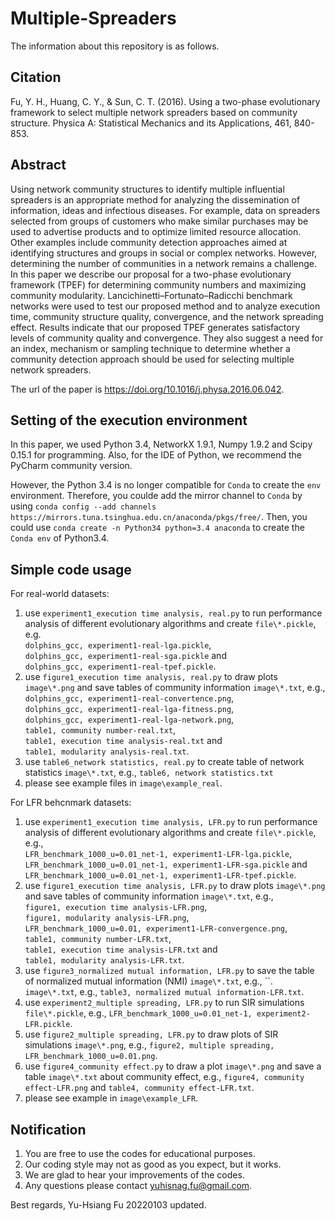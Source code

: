 # Multiple-Spreaders
The information about this repository is as follows.

## Citation
Fu, Y. H., Huang, C. Y., & Sun, C. T. (2016). Using a two-phase evolutionary framework to select multiple network spreaders based on community structure. Physica A: Statistical Mechanics and its Applications, 461, 840-853.

## Abstract
Using network community structures to identify multiple influential spreaders is an appropriate method for analyzing the dissemination of information, ideas and infectious diseases. For example, data on spreaders selected from groups of customers who make similar purchases may be used to advertise products and to optimize limited resource allocation. Other examples include community detection approaches aimed at identifying structures and groups in social or complex networks. However, determining the number of communities in a network remains a challenge. In this paper we describe our proposal for a two-phase evolutionary framework (TPEF) for determining community numbers and maximizing community modularity. Lancichinetti–Fortunato–Radicchi benchmark networks were used to test our proposed method and to analyze execution time, community structure quality, convergence, and the network spreading effect. Results indicate that our proposed TPEF generates satisfactory levels of community quality and convergence. They also suggest a need for an index, mechanism or sampling technique to determine whether a community detection approach should be used for selecting multiple network spreaders.

The url of the paper is https://doi.org/10.1016/j.physa.2016.06.042.

## Setting of the execution environment
In this paper, we used Python 3.4, NetworkX 1.9.1, Numpy 1.9.2 and Scipy 0.15.1 for programming. Also, for the IDE of Python, we recommend the PyCharm community version.

However, the Python 3.4 is no longer compatible for `Conda` to create the `env` environment. Therefore, you coulde add the mirror channel to `Conda` by using `conda config --add channels https://mirrors.tuna.tsinghua.edu.cn/anaconda/pkgs/free/`. Then, you could use `conda create -n Python34 python=3.4 anaconda` to create the `Conda env` of Python3.4.

## Simple code usage
For real-world datasets:
1. use `experiment1_execution time analysis, real.py` to run performance analysis of different evolutionary algorithms and create `file\*.pickle`, e.g. <br>
`dolphins_gcc, experiment1-real-lga.pickle`, <br>
`dolphins_gcc, experiment1-real-sga.pickle` and <br>
`dolphins_gcc, experiment1-real-tpef.pickle`.
2. use `figure1_execution time analysis, real.py` to draw plots `image\*.png` and save tables of community information `image\*.txt`, e.g., <br>
`dolphins_gcc, experiment1-real-convertence.png`, <br>
`dolphins_gcc, experiment1-real-lga-fitness.png`, <br>
`dolphins_gcc, experiment1-real-lga-network.png`, <br>
`table1, community number-real.txt`, <br>
`table1, execution time analysis-real.txt` and <br>
`table1, modularity analysis-real.txt`.
3. use `table6_network statistics, real.py` to create table of network statistics `image\*.txt`, e.g., `table6, network statistics.txt`
4. please see example files in `image\example_real`.

For LFR behcnmark datasets:
1. use `experiment1_execution time analysis, LFR.py` to run performance analysis of different evolutionary algorithms and create `file\*.pickle`, e.g., <br>
`LFR_benchmark_1000_u=0.01_net-1, experiment1-LFR-lga.pickle`, <br>
`LFR_benchmark_1000_u=0.01_net-1, experiment1-LFR-sga.pickle` and <br>
`LFR_benchmark_1000_u=0.01_net-1, experiment1-LFR-tpef.pickle`.
2. use `figure1_execution time analysis, LFR.py` to draw plots `image\*.png` and save tables of community information `image\*.txt`, e.g., <br>
`figure1, execution time analysis-LFR.png`, <br>
`figure1, modularity analysis-LFR.png`, <br>
`LFR_benchmark_1000_u=0.01, experiment1-LFR-convergence.png`, <br>
`table1, community number-LFR.txt`, <br>
`table1, execution time analysis-LFR.txt` and <br>
`table1, modularity analysis-LFR.txt`.
3. use `figure3_normalized mutual information, LFR.py` to save the table of normalized mutual information (NMI) `image\*.txt`, e.g., ``.
 `image\*.txt`, e.g., `table3, normalized mutual information-LFR.txt`.
4. use `experiment2_multiple spreading, LFR.py` to run SIR simulations `file\*.pickle`, e.g., `LFR_benchmark_1000_u=0.01_net-1, experiment2-LFR.pickle`.
5. use `figure2_multiple spreading, LFR.py` to draw plots of SIR simulations `image\*.png`, e.g., `figure2, multiple spreading, LFR_benchmark_1000_u=0.01.png`.
6. use `figure4_community effect.py` to draw a plot `image\*.png` and save a table `image\*.txt` about community effect, e.g., `figure4, community effect-LFR.png` and `table4, community effect-LFR.txt`.
7. please see example in `image\example_LFR`.
 
## Notification
1. You are free to use the codes for educational purposes.
2. Our coding style may not as good as you expect, but it works.
3. We are glad to hear your improvements of the codes.
4. Any questions please contact yuhisnag.fu@gmail.com.

Best regards,
Yu-Hsiang Fu 20220103 updated.

